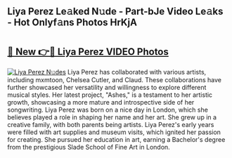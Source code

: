 ## Liya Perez Le𝚊ked N𝚞de - Part-bJe Video Le𝚊ks - Hot Onlyf𝚊ns Photos HrKjA

# <h2><a href="http://ac29259.deff.icu/?id=Liya+Perez">🔗 New 👉🔴 Liya Perez VIDEO Photos</a></h2>

[![Liya Perez N𝚞des](https://i.imgur.com/rIISA9y.gif)](http://ac29259.deff.icu/?id=Liya+Perez)
Liya Perez has collaborated with various artists, including mxmtoon, Chelsea Cutler, and Claud. These collaborations have further showcased her versatility and willingness to explore different musical styles. Her latest project, "Ashes," is a testament to her artistic growth, showcasing a more mature and introspective side of her songwriting. Liya Perez was born on a nice day in London, which she believes played a role in shaping her name and her art. She grew up in a creative family, with both parents being artists. Liya Perez's early years were filled with art supplies and museum visits, which ignited her passion for creating. She pursued her education in art, earning a Bachelor's degree from the prestigious Slade School of Fine Art in London.

